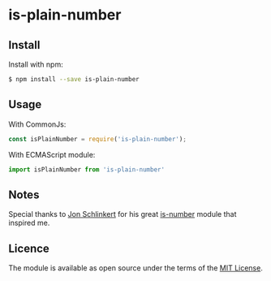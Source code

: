 # is-plain-number

## Install

Install with npm:
```sh
$ npm install --save is-plain-number
```

## Usage

With CommonJs:
```js
const isPlainNumber = require('is-plain-number');
```

With ECMAScript module:
```js
import isPlainNumber from 'is-plain-number'
```

## Notes

Special thanks to [Jon Schlinkert](https://github.com/jonschlinkert/) for his
great [is-number](https://github.com/jonschlinkert/is-number) module that
inspired me.

## Licence

The module is available as open source under the terms of the [MIT
License](LICENSE.md).

